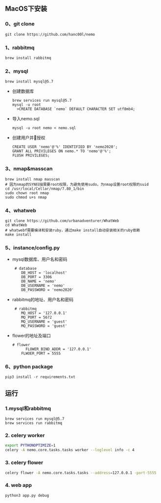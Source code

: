 ## MacOS下安装

### **0、git clone**

  ```
git clone https://github.com/hanc00l/nemo
  ```

### **1、rabbitmq**

  ```
brew install rabbitmq
  ```

### **2、mysql**

```
brew install mysql@5.7
```


- 创建数据库

  ```
  brew services run mysql@5.7
  mysql -u root
  	>CREATE DATABASE `nemo` DEFAULT CHARACTER SET utf8mb4;
  ```

- 导入nemo.sql

  ```
  mysql -u root nemo < nemo.sql
  ```

- 创建用户并授权

  ```
  CREATE USER 'nemo'@'%' IDENTIFIED BY 'nemo2020';
  GRANT ALL PRIVILEGES ON nemo.* TO 'nemo'@'%';
  FLUSH PRIVILEGES;
  ```

### 3、nmap&masscan

```
brew install nmap masscan
# 因为nmap的SYN扫描需要root权限，为避免使用sudo，为nmap设置root权限的suid
cd /usr/local/Cellar/nmap/7.80_1/bin
sudo chown root nmap
sudo chmod u+s nmap
```

### 4、whatweb

```
git clone https://github.com/urbanadventurer/WhatWeb
cd WhatWeb
# whatwebf需要编译和安装ruby，通过make install自动安装相关的ruby依赖
make install
```

### 5、instance/config.py

- mysql数据库、用户名和密码

  ```
   # database
      DB_HOST = 'localhost'	
      DB_PORT = 3306
      DB_NAME = 'nemo'
      DB_USERNAME = 'nemo'
      DB_PASSWORD = 'nemo2020'
  ```

- rabbitmq的地址、用户名和密码

  ```
   # rabbitmq
      MQ_HOST = '127.0.0.1'		
      MQ_PORT = 5672
      MQ_USERNAME = 'guest'
      MQ_PASSWORD = 'guest'
  ```

- flower的地址及端口

  ```
  # flower
   		FLOWER_BIND_ADDR = '127.0.0.1'
      FLWOER_PORT = 5555
  ```

### 6、python package

  ```
pip3 install -r requirements.txt
  ```

### 

## 运行

 ### 1.mysql和rabbitmq

   ```
   brew services run mysql@5.7
   brew services run rabbitmq
   ```

### 2. celery worker

   ```bash
   export PYTHONOPTIMIZE=1
   celery -A nemo.core.tasks.tasks worker --loglevel info -c 4
   ```

### 3. celery flower

   ```bash
   celery flower -A nemo.core.tasks.tasks --address=127.0.0.1 -port-5555
   ```

### 4. web app

   ```
   python3 app.py debug
   ```

